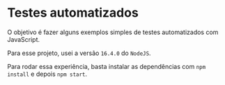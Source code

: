 # Testes automatizados

O objetivo é fazer alguns exemplos simples de testes automatizados com JavaScript.

Para esse projeto, usei a versão `16.4.0` do `NodeJS`.

Para rodar essa experiência, basta instalar as dependências com `npm install` e depois `npm start`.

